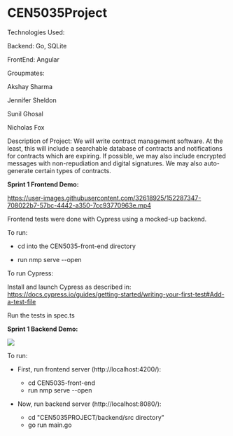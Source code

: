# CEN5035Project

Technologies Used:

Backend: Go, SQLite

FrontEnd: Angular

Groupmates:

Akshay Sharma

Jennifer Sheldon

Sunil Ghosal

Nicholas Fox

Description of Project: We will write contract management software. At the least, this will include a searchable database of contracts and notifications for contracts which are expiring. If possible, we may also include encrypted messages with non-repudiation and digital signatures. We may also auto-generate certain types of contracts.


**Sprint 1 Frontend Demo:**


https://user-images.githubusercontent.com/32618925/152287347-708022b7-57bc-4442-a350-7cc93770963e.mp4

Frontend tests were done with Cypress using a mocked-up backend.

To run:

- cd into the CEN5035-front-end directory

- run nmp serve --open

To run Cypress:

Install and launch Cypress as described in: https://docs.cypress.io/guides/getting-started/writing-your-first-test#Add-a-test-file

Run the tests in spec.ts

**Sprint 1 Backend Demo:**

![](backend_sprint1_demo.gif)

To run:

- First, run frontend server (http://localhost:4200/):
    - cd CEN5035-front-end
    - run nmp serve --open

- Now, run backend server (http://localhost:8080/):

    - cd "CEN5035PROJECT/backend/src directory"
    - go run main.go



